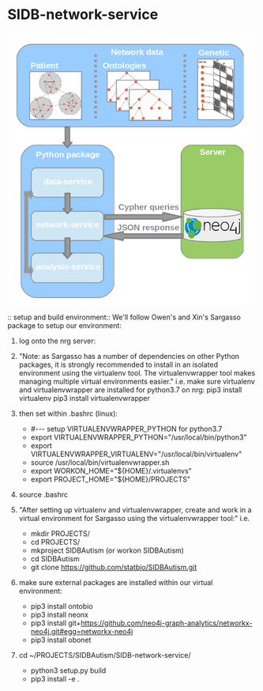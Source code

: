 # SIDB-network-service 

<p align="center">
  <img src="image/SIDBneo4j.png" hight="500" width="500" title="">
</p>

 :: setup and build environment::
We'll follow Owen's and Xin's Sargasso package to setup our environment:

1) log onto the nrg server:

2) "Note: as Sargasso has a number of dependencies on other Python packages, it is strongly recommended to install in an isolated environment using the virtualenv tool. The virtualenvwrapper tool makes managing multiple virtual environments easier."
   i.e. make sure virtualenv and virtualenvwrapper are installed for python3.7 on nrg:
   pip3 install virtualenv
   pip3 install virtualenvwrapper
   

 3) then set within .bashrc (linux):
     - #--- setup VIRTUALENVWRAPPER_PYTHON for python3.7
     - export VIRTUALENVWRAPPER_PYTHON="/usr/local/bin/python3"
     - export VIRTUALENVWRAPPER_VIRTUALENV="/usr/local/bin/virtualenv"
     - source /usr/local/bin/virtualenvwrapper.sh
     - export WORKON_HOME="${HOME}/.virtualenvs"
     - export PROJECT_HOME="${HOME}/PROJECTS"

 4) source .bashrc

 5) "After setting up virtualenv and virtualenvwrapper, create and work in a virtual environment for Sargasso using the virtualenvwrapper tool:"
     i.e.
      - mkdir PROJECTS/
      - cd PROJECTS/
      - mkproject SIDBAutism (or workon SIDBAutism)
      - cd SIDBAutism
      - git clone https://github.com/statbio/SIDBAutism.git

 6) make sure external packages are installed within our virtual environment:
      - pip3 install ontobio
      - pip3 install neonx
      - pip3 install git+https://github.com/neo4j-graph-analytics/networkx-neo4j.git#egg=networkx-neo4j
      - pip3 install obonet

 7) cd ~/PROJECTS/SIDBAutism/SIDB-network-service/
      - python3 setup.py build
      - pip3 install -e .
